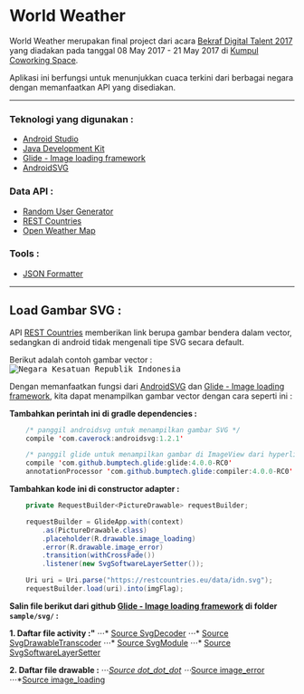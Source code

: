 World Weather
=============
World Weather merupakan final project dari acara [Bekraf Digital Talent 2017](https://www.kumpul.co/events/bekraf-digital-talent-2017-170501/ "Event Bekraf Digital Talent 2017") yang diadakan pada tanggal 08 May 2017 - 21 May 2017 di [Kumpul Coworking Space](https://goo.gl/maps/dxMyzJbWnax "Maps Kumpul Coworking Space").

Aplikasi ini berfungsi untuk menunjukkan cuaca terkini dari berbagai negara dengan memanfaatkan API yang disediakan.

---

### Teknologi yang digunakan :
* [Android Studio](http://developer.android.com/sdk/index.html "Download Android Studio")
* [Java Development Kit](http://www.oracle.com/technetwork/java/javase/downloads/index.html "Download JDK")
* [Glide - Image loading framework](https://github.com/bumptech/glide "View Glide options on github")
* [AndroidSVG](https://bigbadaboom.github.io/androidsvg/ "Check AndroidSVG documentation")

### Data API :
* [Random User Generator](https://randomuser.me/api/ "Generate random user")
* [REST Countries](https://restcountries.eu/rest/v2/all "Generate all countries data")
* [Open Weather Map](http://openweathermap.org/api "Generate weather data")

### Tools :
* [JSON Formatter](https://jsonformatter.curiousconcept.com/ "Tools untuk memperbaiki format JSON agar mudah dibaca")

---

## Load Gambar SVG :
API [REST Countries](https://restcountries.eu/rest/v2/all "Generate all countries data") memberikan link berupa gambar bendera dalam vector, sedangkan di android tidak mengenali tipe SVG secara default.

Berikut adalah contoh gambar vector :
<kbd>![Negara Kesatuan Republik Indonesia](https://restcountries.eu/data/idn.svg)</kbd>

Dengan memanfaatkan fungsi dari [AndroidSVG](https://bigbadaboom.github.io/androidsvg/ "Check AndroidSVG documentation") dan [Glide - Image loading framework](https://github.com/bumptech/glide "View Glide options on github"), kita dapat menampilkan gambar vector dengan cara seperti ini :

**Tambahkan perintah ini di gradle dependencies :**
```java
    /* panggil androidsvg untuk menampilkan gambar SVG */
    compile 'com.caverock:androidsvg:1.2.1'

    /* panggil glide untuk menampilkan gambar di ImageView dari hyperlink */
    compile 'com.github.bumptech.glide:glide:4.0.0-RC0'
    annotationProcessor 'com.github.bumptech.glide:compiler:4.0.0-RC0'
```

**Tambahkan kode ini di constructor adapter :**
```java
    private RequestBuilder<PictureDrawable> requestBuilder;

    requestBuilder = GlideApp.with(context)
        .as(PictureDrawable.class)
        .placeholder(R.drawable.image_loading)
        .error(R.drawable.image_error)
        .transition(withCrossFade())
        .listener(new SvgSoftwareLayerSetter());

    Uri uri = Uri.parse("https://restcountries.eu/data/idn.svg");
    requestBuilder.load(uri).into(imgFlag);
```

**Salin file berikut dari github [Glide - Image loading framework](https://github.com/bumptech/glide "View Glide options on github") di folder `sample/svg/` :**

**1. Daftar file activity :"**
⋅⋅⋅* [Source SvgDecoder](https://github.com/bumptech/glide/blob/master/samples/svg/src/main/java/com/bumptech/glide/samples/svg/SvgDecoder.java "Source SvgDecoder")
⋅⋅⋅* [Source SvgDrawableTranscoder](https://github.com/bumptech/glide/blob/master/samples/svg/src/main/java/com/bumptech/glide/samples/svg/SvgDrawableTranscoder.java "Source SvgDrawableTranscoder")
⋅⋅⋅* [Source SvgModule](https://github.com/bumptech/glide/blob/master/samples/svg/src/main/java/com/bumptech/glide/samples/svg/SvgModule.java "Source SvgModule")
⋅⋅⋅* [Source SvgSoftwareLayerSetter](https://github.com/bumptech/glide/blob/master/samples/svg/src/main/java/com/bumptech/glide/samples/svg/SvgSoftwareLayerSetter.java "Source SvgSoftwareLayerSetter")

**2. Daftar file drawable :**
⋅⋅⋅*[Source dot_dot_dot](https://github.com/bumptech/glide/blob/master/samples/svg/src/main/res/drawable/dot_dot_dot.xml "Source dot_dot_dot")
⋅⋅⋅*[Source image_error](https://github.com/bumptech/glide/blob/master/samples/svg/src/main/res/drawable/image_error.xml "Source image_error")
⋅⋅⋅*[Source image_loading](https://github.com/bumptech/glide/blob/master/samples/svg/src/main/res/drawable/image_loading.xml "Source image_loading")